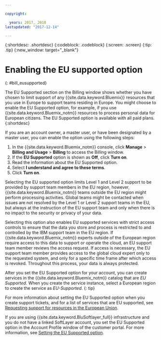 ```yaml
---

copyright:

  years: 2017, 2018
lastupdated: "2017-12-14"

---
```


{:shortdesc: .shortdesc}
{:codeblock: .codeblock}
{:screen: .screen}
{:tip: .tip}
{:new_window: target="_blank"}

# Enabling the EU supported option
{: #bill_eusupported}

The EU Supported section on the Billing window shows whether you have chosen to limit support of any {{site.data.keyword.Bluemix}} resources that you use in Europe to support teams residing in Europe. You might choose to enable the EU Supported option, for example, if you use {{site.data.keyword.Bluemix_notm}} resources to process personal data for European citizens. The EU Supported option is available with all paid plans.
{:shortdesc}

If you are an account owner, a master user, or have been designated by a master user, you can enable the option using the following steps:

1. In the {{site.data.keyword.Bluemix_notm}} console, click **Manage** > **Billing and Usage** > **Billing** to access the Billing window.  
2. If the **EU Supported** option is shown as **Off**, click **Turn on**.
3. Read the information about the EU Supported option.
4. Select **I understand and agree to these terms**.
5. Click **Turn on**.

Selecting the EU supported option limits Level 1 and Level 2 support to be provided by support team members in the EU region, however, {{site.data.keyword.Bluemix_notm}} teams outside the EU region might perform processing activities. Global teams might be contacted when issues are not resolved by the Level 1 or Level 2 support teams in the EU, but always at the instruction of the EU support team and only when there is no impact to the security or privacy of your data.

Selecting this option also enables EU supported services with strict access controls to ensure that the data you store and process is restricted to and controlled by the IBM support team in the EU region. If {{site.data.keyword.Bluemix_notm}} experts outside of the European region require access to this data to support or operate the cloud, an EU support team member reviews the access request. If access is necessary, the EU support team member provides access to the global cloud expert only to the requested system, and only for a specific time frame after which access is revoked. Throughout this process, your data is always protected.

After you set the EU Supported option for your account, you can create services in the {{site.data.keyword.Bluemix_notm}} catalog that are *EU Supported*. When you create the service instance, select a European region to create the service as *EU-Supported*.
{: tip}

For more information about setting the EU Supported option when you create support tickets, and for a list of services that are EU supported, see [Requesting support for resources in the European Union](/docs/get-support/howtogetsupport.html#eusupported).

If you are using {{site.data.keyword.BluSoftlayer_full}} infrastructure and you do not have a linked SoftLayer account, you set the EU Supported option in the Account Profile window of the customer portal. For more information, see [Setting the EU Supported option](/docs/customer-portal/cpmanuserprof.html#cp_seteusupported).
